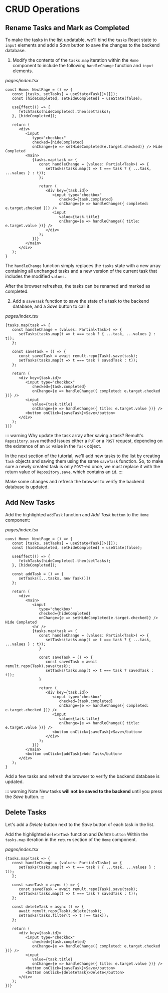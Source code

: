 # CRUD Operations

## Rename Tasks and Mark as Completed

To make the tasks in the list updatable, we'll bind the `tasks` React state to `input` elements and add a *Save* button to save the changes to the backend database.

1. Modify the contents of the `tasks.map` iteration within the `Home` component to include the following `handleChange` function and `input` elements.

*pages/index.tsx*
```tsx{16-31}
const Home: NextPage = () => {
   const [tasks, setTasks] = useState<Task[]>([]);
   const [hideCompleted, setHideCompleted] = useState(false);

   useEffect(() => {
      fetchTasks(hideCompleted).then(setTasks);
   }, [hideCompleted]);

   return (
      <div>
         <input
            type="checkbox"
            checked={hideCompleted}
            onChange={e => setHideCompleted(e.target.checked)} /> Hide Completed
         <main>
            {tasks.map(task => {
               const handleChange = (values: Partial<Task>) => {
                  setTasks(tasks.map(t => t === task ? { ...task, ...values } : t));
               };

               return (
                  <div key={task.id}>
                     <input type="checkbox"
                        checked={task.completed}
                        onChange={e => handleChange({ completed: e.target.checked })} />
                     <input
                        value={task.title}
                        onChange={e => handleChange({ title: e.target.value })} />
                  </div>
               );
            })}
         </main>
      </div>
   );
}
```

   The `handleChange` function simply replaces the `tasks` state with a new array containing all unchanged tasks and a new version of the current task that includes the modified `values`.

   After the browser refreshes, the tasks can be renamed and marked as completed.

2. Add a `saveTask` function to save the state of a task to the backend database, and a *Save* button to call it.

*pages/index.tsx*
```tsx{6-9,19}
{tasks.map(task => {
   const handleChange = (values: Partial<Task>) => {
      setTasks(tasks.map(t => t === task ? { ...task, ...values } : t));
   };

   const saveTask = () => {
      const savedTask = await remult.repo(Task).save(task);
      setTasks(tasks.map(t => t === task ? savedTask : t));
   };

   return (
      <div key={task.id}>
         <input type="checkbox"
            checked={task.completed}
            onChange={e => handleChange({ completed: e.target.checked })} />
         <input
            value={task.title}
            onChange={e => handleChange({ title: e.target.value })} />
         <button onClick={saveTask}>Save</button>
      </div>
   );
})}
```

::: warning Why update the task array after saving a task?
Remult's `Repository.save` method issues either a `PUT` or a `POST` request, depending on the existence of an `id` value in the `Task` object. 

In the next section of the tutorial, we'll add new tasks to the list by creating `Task` objects and saving them using the same `saveTask` function. So, to make sure a newly created task is only `POST`-ed once, we must replace it with the return value of `Repository.save`, which contains an `id`.
:::

Make some changes and refresh the browser to verify the backend database is updated.
## Add New Tasks

Add the highlighted `addTask` function and *Add Task* `button` to the `Home` component:

*pages/index.tsx*
```tsx{9-11,44}
const Home: NextPage = () => {
   const [tasks, setTasks] = useState<Task[]>([]);
   const [hideCompleted, setHideCompleted] = useState(false);

   useEffect(() => {
      fetchTasks(hideCompleted).then(setTasks);
   }, [hideCompleted]);

   const addTask = () => {
      setTasks([...tasks, new Task()])
   };

   return (
      <div>
         <main>
            <input
               type="checkbox"
               checked={hideCompleted}
               onChange={e => setHideCompleted(e.target.checked)} /> Hide Completed
            <hr />
            {tasks.map(task => {
               const handleChange = (values: Partial<Task>) => {
                  setTasks(tasks.map(t => t === task ? { ...task, ...values } : t));
               }

               const saveTask = () => {
                  const savedTask = await remult.repo(Task).save(task);
                  setTasks(tasks.map(t => t === task ? savedTask : t));
               }

               return (
                  <div key={task.id}>
                     <input type="checkbox"
                        checked={task.completed}
                        onChange={e => handleChange({ completed: e.target.checked })} />
                     <input
                        value={task.title}
                        onChange={e => handleChange({ title: e.target.value })} />
                     <button onClick={saveTask}>Save</button>
                  </div>
               );
            })}
         </main>
         <button onClick={addTask}>Add Task</button>
      </div>
   );
}
```

Add a few tasks and refresh the browser to verify the backend database is updated.

::: warning Note 
New tasks **will not be saved to the backend** until you press the *Save* button.
:::

## Delete Tasks

Let's add a *Delete* button next to the *Save* button of each task in the list.

Add the highlighted `deleteTask` function and *Delete* `button` Within the `tasks.map` iteration in the `return` section of the `Home` component.

*pages/index.tsx*
```tsx{11-14,25}
{tasks.map(task => {
   const handleChange = (values: Partial<Task>) => {
      setTasks(tasks.map(t => t === task ? { ...task, ...values } : t));
   };

   const saveTask = async () => {
      const savedTask = await remult.repo(Task).save(task);
      setTasks(tasks.map(t => t === task ? savedTask : t));
   };

   const deleteTask = async () => {
      await remult.repo(Task).delete(task);
      setTasks(tasks.filter(t => t !== task));
   };

   return (
      <div key={task.id}>
         <input type="checkbox"
            checked={task.completed}
            onChange={e => handleChange({ completed: e.target.checked })} />
         <input
            value={task.title}
            onChange={e => handleChange({ title: e.target.value })} />
         <button onClick={saveTask}>Save</button>
         <button onClick={deleteTask}>Delete</button>
      </div>
   );
})}
```